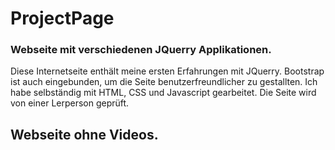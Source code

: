 # ProjectPage

### Webseite mit verschiedenen JQuerry Applikationen.

Diese Internetseite enthält meine ersten Erfahrungen mit JQuerry. Bootstrap ist auch eingebunden, um die Seite benutzerfreundlicher zu gestallten. Ich habe selbständig mit HTML, CSS und Javascript gearbeitet. Die Seite wird von einer Lerperson geprüft.

## Webseite ohne Videos.
